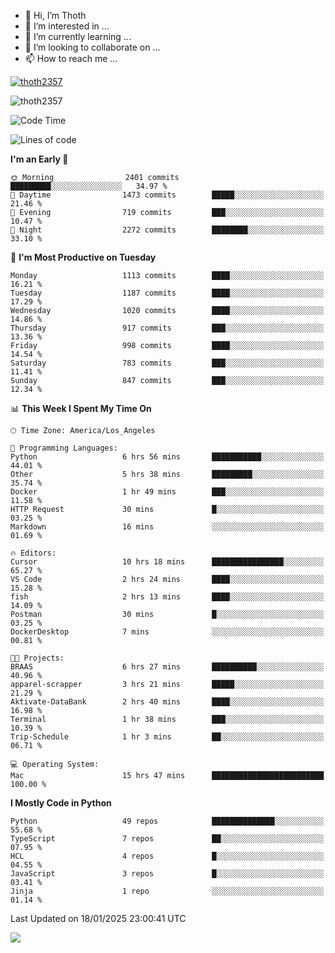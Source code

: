 <!---
thoth2357/thoth2357 is a ✨ special ✨ repository because its `README.md` (this file) appears on your GitHub profile.
You can click the Preview link to take a look at your changes.
--->

- 👋 Hi, I’m Thoth
- 👀 I’m interested in ...
- 🌱 I’m currently learning ...
- 💞️ I’m looking to collaborate on ...
- 📫 How to reach me ...


<p align="left"> <a href="https://github.com/ryo-ma/github-profile-trophy"><img src="https://github-profile-trophy.vercel.app/?username=thoth2357&theme=gruvbox&no-bg=true&no-frame=false&title=MultiLanguage,Commits,Repositories,Stars,Followers,PullRequest,Reviews,Issues" alt="thoth2357" /></a> </p>

<p align="left"> <img src="https://komarev.com/ghpvc/?username=thoth2357&label=Profile%20views&color=0e75b6&style=flat" alt="thoth2357" /> </p>

<!--START_SECTION:waka-->
![Code Time](http://img.shields.io/badge/Code%20Time-3%2C128%20hrs%2011%20mins-blue)

![Lines of code](https://img.shields.io/badge/From%20Hello%20World%20I%27ve%20Written-30.8%20million%20lines%20of%20code-blue)

**I'm an Early 🐤** 

```text
🌞 Morning                2401 commits        █████████░░░░░░░░░░░░░░░░   34.97 % 
🌆 Daytime                1473 commits        █████░░░░░░░░░░░░░░░░░░░░   21.46 % 
🌃 Evening                719 commits         ███░░░░░░░░░░░░░░░░░░░░░░   10.47 % 
🌙 Night                  2272 commits        ████████░░░░░░░░░░░░░░░░░   33.10 % 
```
📅 **I'm Most Productive on Tuesday** 

```text
Monday                   1113 commits        ████░░░░░░░░░░░░░░░░░░░░░   16.21 % 
Tuesday                  1187 commits        ████░░░░░░░░░░░░░░░░░░░░░   17.29 % 
Wednesday                1020 commits        ████░░░░░░░░░░░░░░░░░░░░░   14.86 % 
Thursday                 917 commits         ███░░░░░░░░░░░░░░░░░░░░░░   13.36 % 
Friday                   998 commits         ████░░░░░░░░░░░░░░░░░░░░░   14.54 % 
Saturday                 783 commits         ███░░░░░░░░░░░░░░░░░░░░░░   11.41 % 
Sunday                   847 commits         ███░░░░░░░░░░░░░░░░░░░░░░   12.34 % 
```


📊 **This Week I Spent My Time On** 

```text
🕑︎ Time Zone: America/Los_Angeles

💬 Programming Languages: 
Python                   6 hrs 56 mins       ███████████░░░░░░░░░░░░░░   44.01 % 
Other                    5 hrs 38 mins       █████████░░░░░░░░░░░░░░░░   35.74 % 
Docker                   1 hr 49 mins        ███░░░░░░░░░░░░░░░░░░░░░░   11.58 % 
HTTP Request             30 mins             █░░░░░░░░░░░░░░░░░░░░░░░░   03.25 % 
Markdown                 16 mins             ░░░░░░░░░░░░░░░░░░░░░░░░░   01.69 % 

🔥 Editors: 
Cursor                   10 hrs 18 mins      ████████████████░░░░░░░░░   65.27 % 
VS Code                  2 hrs 24 mins       ████░░░░░░░░░░░░░░░░░░░░░   15.28 % 
fish                     2 hrs 13 mins       ████░░░░░░░░░░░░░░░░░░░░░   14.09 % 
Postman                  30 mins             █░░░░░░░░░░░░░░░░░░░░░░░░   03.25 % 
DockerDesktop            7 mins              ░░░░░░░░░░░░░░░░░░░░░░░░░   00.81 % 

🐱‍💻 Projects: 
BRAAS                    6 hrs 27 mins       ██████████░░░░░░░░░░░░░░░   40.96 % 
apparel-scrapper         3 hrs 21 mins       █████░░░░░░░░░░░░░░░░░░░░   21.29 % 
Aktivate-DataBank        2 hrs 40 mins       ████░░░░░░░░░░░░░░░░░░░░░   16.98 % 
Terminal                 1 hr 38 mins        ███░░░░░░░░░░░░░░░░░░░░░░   10.39 % 
Trip-Schedule            1 hr 3 mins         ██░░░░░░░░░░░░░░░░░░░░░░░   06.71 % 

💻 Operating System: 
Mac                      15 hrs 47 mins      █████████████████████████   100.00 % 
```

**I Mostly Code in Python** 

```text
Python                   49 repos            ██████████████░░░░░░░░░░░   55.68 % 
TypeScript               7 repos             ██░░░░░░░░░░░░░░░░░░░░░░░   07.95 % 
HCL                      4 repos             █░░░░░░░░░░░░░░░░░░░░░░░░   04.55 % 
JavaScript               3 repos             █░░░░░░░░░░░░░░░░░░░░░░░░   03.41 % 
Jinja                    1 repo              ░░░░░░░░░░░░░░░░░░░░░░░░░   01.14 % 
```




 Last Updated on 18/01/2025 23:00:41 UTC
<!--END_SECTION:waka-->
<!--![](http://github-profile-summary-cards.vercel.app/api/cards/profile-details?username=thoth2357&theme=2077)

![](http://github-profile-summary-cards.vercel.app/api/cards/stats?username=thoth2357&theme=2077)![](http://github-profile-summary-cards.vercel.app/api/cards/productive-time?username=thoth2357&theme=2077&utcOffset=8) -->
<img src="https://t.bkit.co/w_6789c39040b80.gif" />
